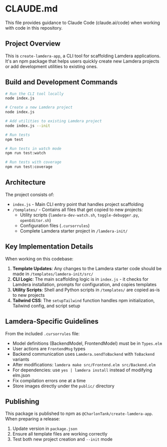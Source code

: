 # CLAUDE.md

This file provides guidance to Claude Code (claude.ai/code) when working with code in this repository.

## Project Overview

This is `create-lamdera-app`, a CLI tool for scaffolding Lamdera applications. It's an npm package that helps users quickly create new Lamdera projects or add development utilities to existing ones.

## Build and Development Commands

```bash
# Run the CLI tool locally
node index.js

# Create a new Lamdera project
node index.js

# Add utilities to existing Lamdera project
node index.js --init

# Run tests
npm test

# Run tests in watch mode
npm run test:watch

# Run tests with coverage
npm run test:coverage
```

## Architecture

The project consists of:
- `index.js` - Main CLI entry point that handles project scaffolding
- `/templates/` - Contains all files that get copied to new projects:
  - Utility scripts (`lamdera-dev-watch.sh`, `toggle-debugger.py`, `openEditor.sh`)
  - Configuration files (`.cursorrules`)
  - Complete Lamdera starter project in `/lamdera-init/`

## Key Implementation Details

When working on this codebase:

1. **Template Updates**: Any changes to the Lamdera starter code should be made in `/templates/lamdera-init/src/`
2. **CLI Logic**: The main scaffolding logic is in `index.js` - it checks for Lamdera installation, prompts for configuration, and copies templates
3. **Utility Scripts**: Shell and Python scripts in `/templates/` are copied as-is to new projects
4. **Tailwind CSS**: The `setupTailwind` function handles npm initialization, Tailwind config, and script setup

## Lamdera-Specific Guidelines

From the included `.cursorrules` file:
- Model definitions (BackendModel, FrontendModel) must be in `Types.elm`
- User actions are `FrontendMsg` types
- Backend communication uses `Lamdera.sendToBackend` with `ToBackend` variants
- After modifications: `lamdera make src/Frontend.elm src/Backend.elm`
- For dependencies: use `yes | lamdera install` instead of modifying elm.json
- Fix compilation errors one at a time
- Store images directly under the `public/` directory

## Publishing

This package is published to npm as `@CharlonTank/create-lamdera-app`. When preparing a release:
1. Update version in `package.json`
2. Ensure all template files are working correctly
3. Test both new project creation and `--init` mode